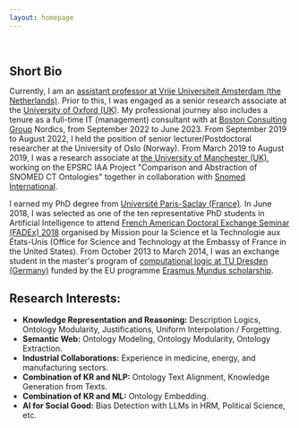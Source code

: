 ```yaml
---
layout: homepage
---
```


<h1 id="about-me"></h1>

<h2 style="margin: 60px 0px 10px;">Short Bio</h2>

  Currently, I am an [assistant professor at Vrije Universiteit Amsterdam (the Netherlands)](https://research.vu.nl/en/persons/jieying-chen). Prior to this, I was engaged as a senior research associate at the [University of Oxford (UK)](https://www.cs.ox.ac.uk/people/jieying.chen/). My professional journey also includes a tenure as a full-time IT (management) consultant with at [Boston Consulting Group](https://www.bcg.com/nordics) Nordics, from September 2022 to June 2023. From September 2019 to August 2022, I held the position of senior lecturer/Postdoctoral researcher at the University of Oslo (Norway). From March 2019 to August 2019, I was a research associate at [the University of Manchester (UK)](https://www.manchester.ac.uk/), working on the EPSRC IAA Project "Comparison and Abstraction of SNOMED CT Ontologies" together in collaboration with [Snomed International](https://www.snomed.org/). 
  
  I earned my PhD degree from [Université Paris-Saclay (France)](https://www.universite-paris-saclay.fr/). In June 2018, I was selected as one of the ten representative PhD students in Artificial Intelligence to attend [French American Doctoral Exchange Seminar (FADEx) 2018](https://france-science.com/en/programs/our-programs/fadex/) organised by Mission pour la Science et la Technologie aux États-Unis (Office for Science and Technology at the Embassy of France in the United States). From October 2013 to March 2014, I was an exchange student in the master's program of [computational logic at TU Dresden (Germany)](https://tu-dresden.de/ing/informatik/studium/studienangebot/master-studiengaenge/master-computational-logic#:~:text=Based%20on%20a%20sound%20background,Program%20focusing%20on%20Computational%20Logic) funded by the EU programme [Erasmus Mundus scholarship](https://erasmus-plus.ec.europa.eu/opportunities/opportunities-for-individuals/students).
  

## Research Interests:
- **Knowledge Representation and Reasoning:** Description Logics, Ontology Modularity, Justifications, Uniform Interpolation / Forgetting.
- **Semantic Web:** Ontology Modeling, Ontology Modularity, Ontology Extraction.
- **Industrial Collaborations:** Experience in medicine, energy, and manufacturing sectors.
- **Combination of KR and NLP:** Ontology Text Alignment, Knowledge Generation from Texts.
- **Combination of KR and ML:** Ontology Embedding.
- **AI for Social Good:** Bias Detection with LLMs in HRM, Political Science, etc.

  


<!-- <strong style="color:#e74d3c; font-weight:600"><strong style="color:#e74d3c; font-weight:600">I am currently on the 2023-2024 academic job market, looking for faculty positions in CS, CSE, ECE, IEOR, etc., related to Artificial Intelligence, Computer Vision, and Machine Learning. Please feel free to contact me if you are interested. I am also happy to give talks on my research in related seminars.</strong></strong> -->


<!-- 
{% include_relative _includes/news.md %}

{% include_relative _includes/publications.md %}

{% include_relative _includes/projects.md %}

{% include_relative _includes/consulting.md %}



{% include_relative _includes/teaching.md %}

{% include_relative _includes/talks.md %}

{% include_relative _includes/services.md %}


 -->
